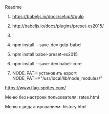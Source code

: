 Readme

1. https://babeljs.io/docs/setup/#gulp
2. http://babeljs.io/docs/plugins/preset-es2015/
3.

1. npm install --save-dev gulp-babel
2. npm install babel-preset-es2015
3. npm install --save-dev babel-core
4. NODE_PATH установить
export NODE_PATH="/usr/local/lib/node_modules/"


https://www.flag-sprites.com/


Меню без настроек пользователя:
rates.html

Меню с редактированием:
history.html
